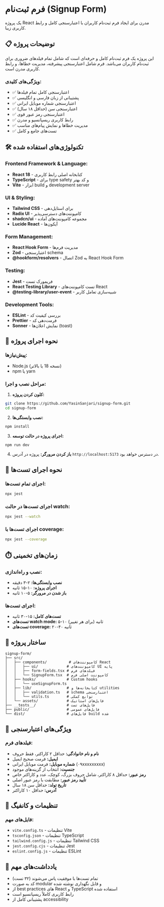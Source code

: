 # فرم ثبت‌نام (Signup Form)

یک پروژه React مدرن برای ایجاد فرم ثبت‌نام کاربران با اعتبارسنجی کامل و رابط کاربری زیبا.

## 📋 توضیحات پروژه

این پروژه یک فرم ثبت‌نام کامل و حرفه‌ای است که شامل تمام فیلدهای ضروری برای ثبت‌نام کاربران می‌باشد. فرم شامل اعتبارسنجی پیشرفته، مدیریت خطاها، و رابط کاربری مدرن است.

### ویژگی‌های کلیدی:

- ✅ اعتبارسنجی کامل تمام فیلدها
- ✅ پشتیبانی از زبان فارسی و انگلیسی
- ✅ اعتبارسنجی شماره موبایل ایرانی
- ✅ اعتبارسنجی سن (حداقل ۱۸ سال)
- ✅ اعتبارسنجی رمز عبور قوی
- ✅ رابط کاربری ریسپانسیو و مدرن
- ✅ مدیریت خطاها و نمایش پیام‌های مناسب
- ✅ تست‌های جامع و کامل

## 🛠️ تکنولوژی‌های استفاده شده

### Frontend Framework & Language:

- **React 18** - کتابخانه اصلی رابط کاربری
- **TypeScript** - برای type safety و کد بهتر
- **Vite** - ابزار build و development server

### UI & Styling:

- **Tailwind CSS** - برای استایل‌دهی
- **Radix UI** - کامپوننت‌های دسترسی‌پذیر
- **shadcn/ui** - مجموعه کامپوننت‌های آماده
- **Lucide React** - آیکون‌ها

### Form Management:

- **React Hook Form** - مدیریت فرم‌ها
- **Zod** - اعتبارسنجی schema
- **@hookform/resolvers** - اتصال Zod به React Hook Form

### Testing:

- **Jest** - فریمورک تست
- **React Testing Library** - تست کامپوننت‌های React
- **@testing-library/user-event** - شبیه‌سازی تعامل کاربر

### Development Tools:

- **ESLint** - بررسی کیفیت کد
- **Prettier** - فرمت‌دهی کد
- **Sonner** - نمایش اعلان‌ها (toast)

## 🚀 نحوه اجرای پروژه

### پیش‌نیازها:

- Node.js (نسخه 18 یا بالاتر)
- npm یا yarn

### مراحل نصب و اجرا:

1. **کلون کردن پروژه:**

```bash
git clone https://github.com/YasinSanjari/signup-form.git
cd signup-form
```

2. **نصب وابستگی‌ها:**

```bash
npm install
```

3. **اجرای پروژه در حالت توسعه:**

```bash
npm run dev
```

4. **باز کردن مرورگر:**
   پروژه در آدرس `http://localhost:5173` در دسترس خواهد بود.


## 🧪 نحوه اجرای تست‌ها

### اجرای تمام تست‌ها:

```bash
npx jest
```

### اجرای تست‌ها در حالت watch:

```bash
npx jest --watch
```

### اجرای تست‌ها با coverage:

```bash
npx jest --coverage
```

## ⏱️ زمان‌های تخمینی

### نصب و راه‌اندازی:

- **نصب وابستگی‌ها:** ۲-۳ دقیقه
- **اجرای پروژه:** ۱۰-۱۵ ثانیه
- **باز شدن در مرورگر:** ۵-۱۰ ثانیه

### اجرای تست‌ها:

- **تست‌های کامل:** ۱۵-۳۰ ثانیه
- **تست‌های watch mode:** ۵-۱۰ ثانیه (برای هر تغییر)
- **تست‌های coverage:** ۲۰-۴۰ ثانیه


## 📁 ساختار پروژه

```
signup-form/
├── src/
│   ├── components/          # کامپوننت‌های React
│   │   ├── ui/             # کامپوننت‌های UI پایه
│   │   ├── form-fields.tsx # فیلدهای فرم
│   │   └── SignupForm.tsx  # کامپوننت اصلی فرم
│   ├── hooks/              # Custom hooks
│   │   └── useSignupForm.ts
│   ├── lib/                # کتابخانه‌ها و utilities
│   │   ├── validation.ts   # schema اعتبارسنجی
│   │   └── utils.ts        # توابع کمکی
│   └── assets/             # فایل‌های استاتیک
├── __tests__/              # فایل‌های تست
├── public/                 # فایل‌های عمومی
└── dist/                   # فایل‌های build شده
```

## 🎯 ویژگی‌های اعتبارسنجی

### فیلدهای فرم:

- **نام و نام خانوادگی:** حداقل ۲ کاراکتر، فقط حروف
- **ایمیل:** فرمت صحیح ایمیل
- **شماره موبایل:** فرمت موبایل ایرانی (۰۹xxxxxxxxx)
- **جنسیت:** انتخاب از گزینه‌های موجود
- **رمز عبور:** حداقل ۸ کاراکتر، شامل حروف بزرگ، کوچک، عدد و کاراکتر خاص
- **تأیید رمز عبور:** مطابقت با رمز عبور اصلی
- **تاریخ تولد:** حداقل سن ۱۸ سال
- **آدرس:** حداقل ۱۰ کاراکتر

## 🔧 تنظیمات و کانفیگ

### فایل‌های مهم:

- `vite.config.ts` - تنظیمات Vite
- `tsconfig.json` - تنظیمات TypeScript
- `tailwind.config.js` - تنظیمات Tailwind CSS
- `jest.config.cjs` - تنظیمات Jest
- `eslint.config.js` - تنظیمات ESLint

## 📝 یادداشت‌های مهم

- تمام تست‌ها با موفقیت پاس می‌شوند (۳۲ تست)
- کد به صورت modular و قابل نگهداری نوشته شده
- از best practices های React و TypeScript استفاده شده
- رابط کاربری کاملاً ریسپانسیو است
- پشتیبانی کامل از accessibility